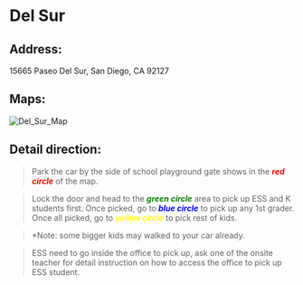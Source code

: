 # Del Sur

## Address: 
15665 Paseo Del Sur, San Diego, CA 92127

## Maps:
![Del_Sur_Map](Del_Sur.jpg)

## Detail direction:

> Park the car by the side of school playground gate shows in the <span style="color:red">***red circle***</span> of the map. 

> Lock the door and head to the <span style="color:green">***green circle***</span> area to pick up ESS and K students first. Once picked, go to <span style="color:blue">***blue circle***</span> to pick up any 1st grader. Once all picked, go to <span style="color:yellow">***yellow circle***</span> to pick rest of kids. 

> *Note: some bigger kids may walked to your car already.

> ESS need to go inside the office to pick up, ask one of the onsite teacher for detail instruction on how to access the office to pick up ESS student.